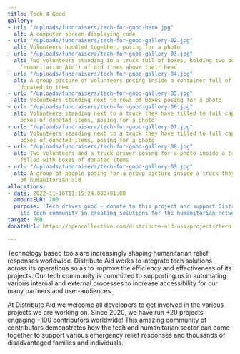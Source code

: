 ```yaml
---
title: Tech 4 Good
gallery:
- url: "/uploads/fundraisers/tech-for-good-hero.jpg"
  alt: A computer screen displaying code
- url: "/uploads/fundraisers/tech-for-good-gallery-02.jpg"
  alt: Volunteers huddled together, posing for a photo
- url: "/uploads/fundraisers/tech-for-good-gallery-03.jpg"
  alt: Two volunteers standing in a truck full of boxes, holding two boxes (labelled
    ‘Humanitarian Aid’) of aid items above their head
- url: "/uploads/fundraisers/tech-for-good-gallery-04.jpg"
  alt: A group picture of volunteers posing inside a container full of boxes of aid
    donated to them
- url: "/uploads/fundraisers/tech-for-good-gallery-05.jpg"
  alt: Volunteers standing next to rows of boxes posing for a photo
- url: "/uploads/fundraisers/tech-for-good-gallery-06.jpg"
  alt: Volunteers standing next to a truck they have filled to full capacity with
    boxes of donated items, posing for a photo
- url: "/uploads/fundraisers/tech-for-good-gallery-07.jpg"
  alt: Volunteers standing next to a truck they have filled to full capacity with
    boxes of donated items, posing for a photo
- url: "/uploads/fundraisers/tech-for-good-gallery-08.jpg"
  alt: Two volunteers and a truck driver posing for a photo inside a truck they have
    filled with boxes of donated items
- url: "/uploads/fundraisers/tech-for-good-gallery-09.jpg"
  alt: A group of people posing for a group picture inside a truck they have unloaded
    of humanitarian aid
allocations:
- date: 2022-11-16T11:15:24.000+01:00
  amountEUR: 700
  purpose: 'Tech drives good - donate to this project and support Distribute Aid and
    its tech community in creating solutions for the humanitarian network. '
target: 700
donateUrl: https://opencollective.com/distribute-aid-usa/projects/tech-4-good/donate?amount=20&interval=month&platformTip=0

---
```

Technology based tools are increasingly shaping humanitarian relief responses worldwide. Distribute Aid works to integrate tech solutions across its operations so as to improve the efficiency and effectiveness of its projects. Our tech community is committed to supporting us in automating various internal and external processes to increase accessibility for our many partners and user-audiences.

At Distribute Aid we welcome all developers to get involved in the various projects we are working on. Since 2020, we have run +20 projects engaging +100 contributors worldwide! This amazing community of contributors demonstrates how the tech and humanitarian sector can come together to support various emergency relief responses and thousands of disadvantaged families and individuals.